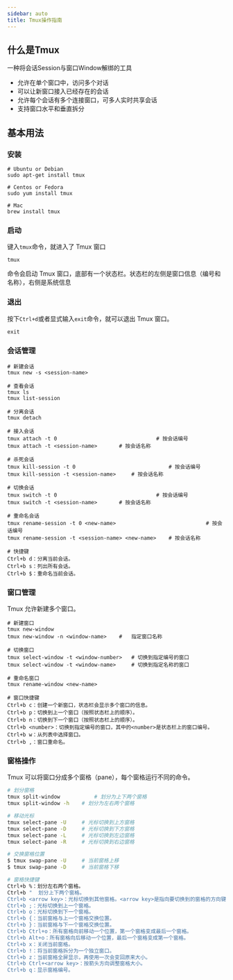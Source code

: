 ```yaml
---
sidebar: auto
title: Tmux操作指南
---
```

## 什么是Tmux

一种将会话Session与窗口Window解绑的工具

- 允许在单个窗口中，访问多个对话
- 可以让新窗口接入已经存在的会话
- 允许每个会话有多个连接窗口，可多人实时共享会话
- 支持窗口水平和垂直拆分


## 基本用法

### 安装

```shell
# Ubuntu or Debian
sudo apt-get install tmux

# Centos or Fedora
sudo yum install tmux

# Mac
brew install tmux
```

### 启动

键入`tmux`命令，就进入了 Tmux 窗口

```
tmux
```

命令会启动 Tmux 窗口，底部有一个状态栏。状态栏的左侧是窗口信息（编号和名称），右侧是系统信息

### 退出

按下`Ctrl+d`或者显式输入`exit`命令，就可以退出 Tmux 窗口。

```
exit
```



### 会话管理

```shell
# 新建会话
tmux new -s <session-name>

# 查看会话
tmux ls
tmux list-session

# 分离会话
tmux detach

# 接入会话
tmux attach -t 0								# 按会话编号
tmux attach -t <session-name>		# 按会话名称

# 杀死会话
tmux kill-session -t 0								# 按会话编号 
tmux kill-session -t <session-name>		# 按会话名称

# 切换会话
tmux switch -t 0								# 按会话编号
tmux switch -t <session-name>		# 按会话名称

# 重命名会话
tmux rename-session -t 0 <new-name>								# 按会话编号
tmux rename-session -t <session-name> <new-name>	# 按会话名称

# 快捷键
Ctrl+b d：分离当前会话。
Ctrl+b s：列出所有会话。
Ctrl+b $：重命名当前会话。
```



### 窗口管理

Tmux 允许新建多个窗口。

```shell
# 新建窗口
tmux new-window
tmux new-window -n <window-name>	#	指定窗口名称

# 切换窗口
tmux select-window -t <window-number>	# 切换到指定编号的窗口
tmux select-window -t <window-name>		# 切换到指定名称的窗口

# 重命名窗口
tmux rename-window <new-name>

# 窗口快捷键
Ctrl+b c：创建一个新窗口，状态栏会显示多个窗口的信息。
Ctrl+b p：切换到上一个窗口（按照状态栏上的顺序）。
Ctrl+b n：切换到下一个窗口（按照状态栏上的顺序）。
Ctrl+b <number>：切换到指定编号的窗口，其中的<number>是状态栏上的窗口编号。
Ctrl+b w：从列表中选择窗口。
Ctrl+b ,：窗口重命名。
```



### 窗格操作

Tmux 可以将窗口分成多个窗格（pane），每个窗格运行不同的命令。

```sh
# 划分窗格
tmux split-window			# 划分为上下两个窗格
tmux split-window -h 	# 划分为左右两个窗格

# 移动光标
tmux select-pane -U		# 光标切换到上方窗格
tmux select-pane -D		# 光标切换到下方窗格
tmux select-pane -L		# 光标切换到左边窗格
tmux select-pane -R		# 光标切换到右边窗格

# 交换窗格位置
$ tmux swap-pane -U		# 当前窗格上移
$ tmux swap-pane -D		# 当前窗格下移

# 窗格快捷键
Ctrl+b %：划分左右两个窗格。
Ctrl+b "  划分上下两个窗格。
Ctrl+b <arrow key>：光标切换到其他窗格。<arrow key>是指向要切换到的窗格的方向键，比如切换到下方窗格，就按方向键↓。
Ctrl+b ;：光标切换到上一个窗格。
Ctrl+b o：光标切换到下一个窗格。
Ctrl+b {：当前窗格与上一个窗格交换位置。
Ctrl+b }：当前窗格与下一个窗格交换位置。
Ctrl+b Ctrl+o：所有窗格向前移动一个位置，第一个窗格变成最后一个窗格。
Ctrl+b Alt+o：所有窗格向后移动一个位置，最后一个窗格变成第一个窗格。
Ctrl+b x：关闭当前窗格。
Ctrl+b !：将当前窗格拆分为一个独立窗口。
Ctrl+b z：当前窗格全屏显示，再使用一次会变回原来大小。
Ctrl+b Ctrl+<arrow key>：按箭头方向调整窗格大小。
Ctrl+b q：显示窗格编号。
```